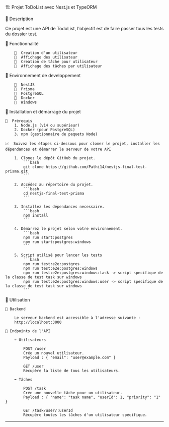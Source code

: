 🏗️ Projet ToDoList avec Nest.js et TypeORM

📌 Description

Ce projet est une API de TodoList, l'objectif est de faire passer tous les tests du dossier test.

📌 Fonctionnalité

        🔴  Creation d'un utilisateur
        🔴  Affichage des utilisateur
        🔴  Creation de tâche pour utilisateur
        🔴  Affichage des tâches par utilisateur

📌 Environnement de developpement

        🔴  NestJS
        🔴  Prisma
        🔴  PostgreSQL
        🔴  Docker
        🔴  Windows

📌 Installation et démarrage du projet

    📝  Prérequis
        1. Node.js (v14 ou supérieur)
        2. Docker (pour PostgreSQL)
        3. npm (gestionnaire de paquets Node)

    📈  Suivez les étapes ci-dessous pour cloner le projet, installer les dépendances et démarrer le serveur de votre API

        1. Clonez le dépôt GitHub du projet.
            ```bash
            git clone https://github.com/Pathi14/nestjs-final-test-prisma.git
            ```

        2. Accédez au répertoire du projet.
            ```bash
            cd nestjs-final-test-prisma
            ```

        3. Installez les dépendances necessaire.
            ```bash
            npm install
            ```

        4. Démarrez le projet selon votre environnement.
            ```bash
            npm run start:postgres
            npm run start:postgres:windows
            ```

        5. Script utilisé pour lancer les tests 
            ```bash
            npm run test:e2e:postgres
            npm run test:e2e:postgres:windows
            npm run test:e2e:postgres:windows:task -> script specifique de la classe de test task sur windows
            npm run test:e2e:postgres:windows:user -> script specifique de la classe de test task sur windows
            ```

📌 Utilisation

    📍 Backend

        Le serveur backend est accessible à l'adresse suivante :
        http://localhost:3000

    📍 Endpoints de l'API
        
        ➡️ Utilisateurs

            POST /user
            Crée un nouvel utilisateur.
            Payload : { "email": "user@example.com" }

            GET /user
            Récupère la liste de tous les utilisateurs.
        
        ➡️ Tâches
        
            POST /task
            Crée une nouvelle tâche pour un utilisateur.
            Payload : { "name": "task name", "userId": 1, "priority": "1" }

            GET /task/user/:userId
            Récupère toutes les tâches d'un utilisateur spécifique.

---

